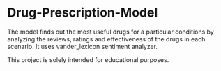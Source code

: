 # Drug-Prescription-Model

The model finds out the most useful drugs for a particular conditions by analyzing the reviews, ratings and effectiveness of the drugs in each scenario. It uses vander_lexicon sentiment analyzer.

This project is solely intended for educational purposes.
